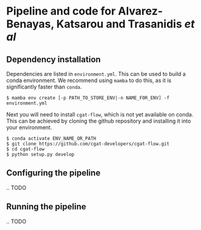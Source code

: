 # Pipeline and code for Alvarez-Benayas, Katsarou and Trasanidis *et al* #

## Dependency installation ##
Dependencies are listed in `environment.yml`. This can be used to build a conda environment. We recommend using `mamba` to do this, as it is significantly faster than `conda`.

```
$ mamba env create [-p PATH_TO_STORE_ENV|-n NAME_FOR_ENV] -f environment.yml
```

Next you will need to install `cgat-flow`, which is not yet available on conda. This can be achieved by cloning the github repository and installing it into your environment. 

```
$ conda activate ENV_NAME_OR_PATH
$ git clone https://github.com/cgat-developers/cgat-flow.git
$ cd cgat-flow
$ python setup.py develop
```

## Configuring the pipeline ##

.. TODO

## Running the pipeline ##

.. TODO

